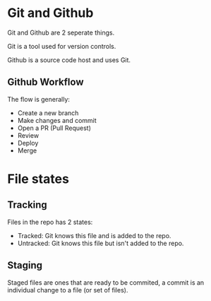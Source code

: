 # Git and Github

Git and Github are 2 seperate things.

Git is a tool used for version controls.

Github is a source code host and uses Git.

## Github Workflow

The flow is generally:

- Create a new branch
- Make changes and commit
- Open a PR (Pull Request)
- Review
- Deploy
- Merge

# File states

## Tracking

Files in the repo has 2 states:

- Tracked: Git knows this file and is added to the repo.
- Untracked: Git knows this file but isn't added to the repo.

## Staging

Staged files are ones that are ready to be commited, a commit is an individual change to a file (or set of files).
